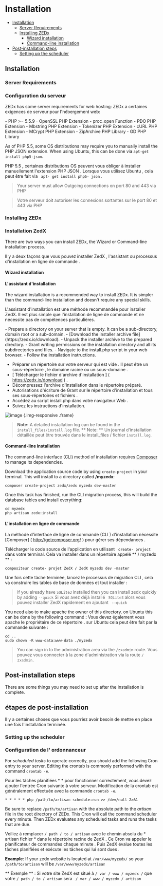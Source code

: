 # Installation

- [Installation](#installation)
    - [Server Requirements](#server-requirements)
    - [Installing ZEDx](#installing-zedx)
        - [Wizard installation](#wizard-installation)
        - [Command-line installation](#command-line-installation)
- [Post-installation steps](#post-installation-steps)
    - [Setting up the scheduler](#Setting-up-the-scheduler)

<a name="installation"></a>
## Installation

<a name="server-requirements"></a>
### Server Requirements
### Configuration du serveur

ZEDx has some server requirements for web hosting:
ZEDx a certaines exigences de serveur pour l'hébergement web:

<div class="content-list" markdown="1">
- PHP >= 5.5.9
- OpenSSL PHP Extension
- proc_open Function
- PDO PHP Extension
- Mbstring PHP Extension
- Tokenizer PHP Extension
- cURL PHP Extension
- MCrypt PHP Extension
- ZipArchive PHP Library
- GD PHP Library
</div>

As of PHP 5.5, some OS distributions may require you to manually install the PHP JSON extension. When using Ubuntu, this can be done via `apt-get install php5-json`.

PHP 5.5 , certaines distributions OS peuvent vous obliger à installer manuellement l'extension PHP JSON . Lorsque vous utilisez Ubuntu , cela peut être fait via ` apt- get install php5- json` .

> Your server must allow Outgoing connections on port 80 and 443 via PHP

> Votre serveur doit autoriser les connexions sortantes sur le port 80 et 443 via PHP

<a name="installing-zedx"></a>
### Installing ZEDx
### Installation ZedX

There are two ways you can install ZEDx, the Wizard or Command-line installation process.

Il y a deux façons que vous pouvez installer ZedX , l'assistant ou processus d'installation en ligne de commande .

<a name="wizard-installation"></a>
#### Wizard installation
#### L'assistant d'installation

The wizard installation is a recommended way to install ZEDx. It is simpler than the command-line installation and doesn't require any special skills.

L'assistant d'installation est une méthode recommandée pour installer ZedX. Il est plus simple que l'installation de ligne de commande et ne nécessite pas de compétences particulières.

<div class="content-list" markdown="1">
- Prepare a directory on your server that is empty. It can be a sub-directory, domain root or a sub-domain.
- [Download the installer archive file](https://zedx.io/download).
- Unpack the installer archive to the prepared directory.
- Grant writing permissions on the installation directory and all its subdirectories and files.
- Navigate to the install.php script in your web browser.
- Follow the installation instructions.

- Préparer un répertoire sur votre serveur qui est vide . Il peut être un sous-répertoire , le domaine racine ou un sous-domaine .
- [ Télécharger le fichier d'archive d'installation ] ( https://zedx.io/download ) .
- Décompressez l'archive d'installation dans le répertoire préparé.
- Autorisations d'écriture de Grant sur ​​le répertoire d'installation et tous ses sous-répertoires et fichiers .
- Accédez au script install.php dans votre navigateur Web .
- Suivez les instructions d'installation.
</div>

![image](https://github.com/zedx/docs/blob/master/images/wizard-installer.png?raw=true) {.img-responsive .frame}

> **Note:** A detailed installation log can be found in the `install_files/install.log` file.
> ** Note: ** Un journal d'installation détaillée peut être trouvée dans le install_files / fichier `install.log`.

<a name="command-line-installation"></a>
#### Command-line installation

The command-line interface (CLI) method of installation requires [Composer](http://getcomposer.org/) to manage its dependencies.

Download the application source code by using `create-project` in your terminal. This will install to a directory called **/myzedx**:

    composer create-project zedx/zedx myzedx dev-master

Once this task has finished, run the CLI migration process, this will build the database tables and install everything:

    cd myzedx
    php artisan zedx:install

#### L'installation en ligne de commande

La méthode d'interface de ligne de commande (CLI ) d'installation nécessite [Composer] ( http://getcomposer.org/ ) pour gérer ses dépendances .

Télécharger le code source de l'application en utilisant ` create- project` dans votre terminal. Cela va installer dans un répertoire appelé ** / myzedx ** :

    compositeur create- projet ZedX / ZedX myzedx dev -master

Une fois cette tâche terminée, lancez le processus de migration CLI , cela va construire les tables de base de données et tout installer :


> If you already have `SQLite3` installed then you can install zedx quickly by adding `--quick`
> Si vous avez déjà installé ` SQLite3` alors vous pouvez installer ZedX rapidement en ajoutant ` --quick`

You need also to make apache the owner of this directory. on Ubuntu this can be done by the following command :
Vous devez également vous apache le propriétaire de ce répertoire . sur Ubuntu cela peut être fait par la commande suivante :

    cd ..
    sudo chown -R www-data:www-data ./myzedx

> You can sign in to the administration area via the `/zxadmin` route.
> Vous pouvez vous connecter à la zone d'administration via la route `/ zxadmin`.

<a name="post-installation-steps"></a>
## Post-installation steps

There are some things you may need to set up after the installation is complete.

## étapes de post-installation

Il y a certaines choses que vous pourriez avoir besoin de mettre en place une fois l'installation terminée.

<a name="Setting-up-the-scheduler"></a>
### Setting up the scheduler
### Configuration de l' ordonnanceur

For *scheduled tasks* to operate correctly, you should add the following Cron entry to your server. Editing the crontab is commonly performed with the command `crontab -e`.

Pour les tâches planifiées * * pour fonctionner correctement, vous devez ajouter l'entrée Cron suivante à votre serveur. Modification de la crontab est généralement effectuée avec la commande `crontab -e`.

    * * * * * php /path/to/artisan schedule:run >> /dev/null 2>&1

Be sure to replace `/path/to/artisan` with the absolute path to the *artisan* file in the root directory of ZEDx. This Cron will call the command scheduler every minute. Then ZEDx evaluates any scheduled tasks and runs the tasks that are due.

Veillez à remplacer `/ path / to / artisan` avec le chemin absolu du * artisan fichier * dans le répertoire racine de ZedX . Ce Cron va appeler le planificateur de commandes chaque minute . Puis ZedX évalue toutes les tâches planifiées et exécute les tâches qui lui sont dues .

**Example**: If your zedx website is located at `/var/www/myzedx/` so your `/path/to/artisan` will be `/var/www/myzedx/artisan`

** Exemple ** : Si votre site ZedX est situé à `/ var / www / myzedx /` que votre `/ path / to / artisan` sera ` / var / www / myzedx / artisan`
